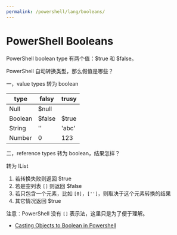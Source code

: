 ```yaml
---
permalink: /powershell/lang/booleans/
---
```


# PowerShell Booleans

PowerShell boolean type 有两个值：$true 和 $false。

PowerShell 自动转换类型，那么假值是哪些？

一，value types 转为 boolean

type | falsy | trusy
---- | ----- | ----
Null | $null |
Boolean | $false | $true
String  | ''     | 'abc'
Number  | 0      | 123

二，reference types 转为 boolean，结果怎样？

转为 IList

1. 若转换失败则返回 $true
1. 若是空列表 `[]` 则返回 $false
1. 若只包含一个元素，比如 `[0]`，`['']`，则取决于这个元素转换的结果
1. 其它情况返回 $true

注意：PowerShell 没有 `[]` 表示法，这里只是为了便于理解。

- [Casting Objects to Boolean in Powershell](http://blog.whatsupduck.net/2012/01/casting-objects-to-boolean-in.html)
